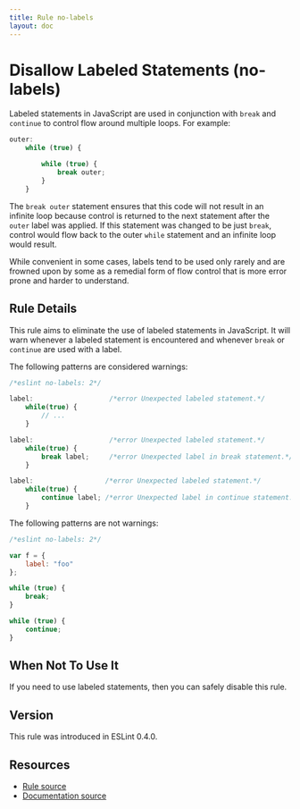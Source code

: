 ```yaml
---
title: Rule no-labels
layout: doc
---
```

<!-- Note: No pull requests accepted for this file. See README.md in the root directory for details. -->
# Disallow Labeled Statements (no-labels)

Labeled statements in JavaScript are used in conjunction with `break` and `continue` to control flow around multiple loops. For example:

```js
outer:
    while (true) {

        while (true) {
            break outer;
        }
    }
```

The `break outer` statement ensures that this code will not result in an infinite loop because control is returned to the next statement after the `outer` label was applied. If this statement was changed to be just `break`, control would flow back to the outer `while` statement and an infinite loop would result.

While convenient in some cases, labels tend to be used only rarely and are frowned upon by some as a remedial form of flow control that is more error prone and harder to understand.

## Rule Details

This rule aims to eliminate the use of labeled statements in JavaScript. It will warn whenever a labeled statement is encountered and whenever `break` or `continue` are used with a label.

The following patterns are considered warnings:

```js
/*eslint no-labels: 2*/

label:                   /*error Unexpected labeled statement.*/
    while(true) {
        // ...
    }

label:                   /*error Unexpected labeled statement.*/
    while(true) {
        break label;     /*error Unexpected label in break statement.*/
    }

label:                  /*error Unexpected labeled statement.*/
    while(true) {
        continue label; /*error Unexpected label in continue statement.*/
    }
```

The following patterns are not warnings:

```js
/*eslint no-labels: 2*/

var f = {
    label: "foo"
};

while (true) {
    break;
}

while (true) {
    continue;
}
```

## When Not To Use It

If you need to use labeled statements, then you can safely disable this rule.

## Version

This rule was introduced in ESLint 0.4.0.

## Resources

* [Rule source](https://github.com/eslint/eslint/tree/master/lib/rules/no-labels.js)
* [Documentation source](https://github.com/eslint/eslint/tree/master/docs/rules/no-labels.md)
